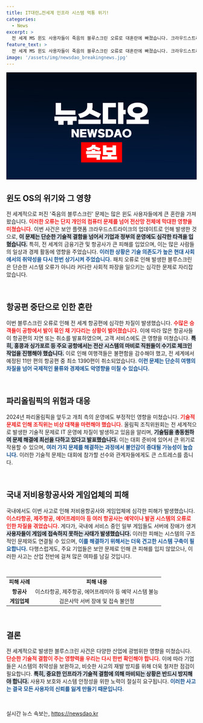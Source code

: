 ```yaml
---
title: IT대란…전세계 인프라 시스템 먹통 위기!
categories:
  - News
excerpt: >
  전 세계 MS 윈도 사용자들이 죽음의 블루스크린 오류로 대혼란에 빠졌습니다. 크라우드스트라이크의 패치 문제로 항공편이 취소되고 금융 시스템이 마비되는 등 전산망이 마비되었습니다. 파리올림픽까지 비상이 걸린 이 사태, 과연 언제 복구될까요?
feature_text: >
  전 세계 MS 윈도 사용자들이 죽음의 블루스크린 오류로 대혼란에 빠졌습니다. 크라우드스트라이크의 패치 문제로 항공편이 취소되고 금융 시스템이 마비되는 등 전산망이 마비되었습니다. 파리올림픽까지 비상이 걸린 이 사태, 과연 언제 복구될까요?
image: '/assets/img/newsdao_breakingnews.jpg'
---
```


<p><img src="/assets/img/newsdao_breakingnews.jpg" alt="ranknews 속보" /></p>

<h2 data-ke-size="size26">윈도 OS의 위기와 그 영향</h2>

<p data-ke-size="size16">전 세계적으로 퍼진 '죽음의 블루스크린' 문제는 많은 윈도 사용자들에게 큰 혼란을 가져왔습니다. <b><span style="color: #ee2323;">이러한 오류는 단지 개인의 컴퓨터 문제를 넘어 전산망 전체에 막대한 영향을 미쳤습니다.</span></b> 이번 사건은 보안 플랫폼 크라우드스트라이크의 업데이트로 인해 발생한 것으로, <b><span style="background-color: #21538527;">이 문제는 단순한 기술적 결함을 넘어서 기업과 정부의 운영에도 심각한 타격을 입혔습니다.</span></b> 특히, 전 세계의 금융기관 및 항공사가 큰 피해를 입었으며, 이는 많은 사람들의 일상과 경제 활동에 영향을 주었습니다. <b><span style="color: #1a5490;">이러한 상황은 기술 의존도가 높은 현대 사회에서의 취약성을 다시 한번 상기시켜 주었습니다.</span></b> 패치 오류로 인해 발생한 블루스크린은 단순한 시스템 오류가 아니라 커다란 사회적 파장을 일으키는 심각한 문제로 자리잡았습니다.</p>

<p data-ke-size="size16">&nbsp;</p>

<h2 data-ke-size="size26">항공편 중단으로 인한 혼란</h2>

<p data-ke-size="size16">이번 블루스크린 오류로 인해 전 세계 항공편에 심각한 차질이 발생했습니다. <b><span style="color: #ee2323;">수많은 승객들이 공항에서 발이 묶인 채 기다리는 상황이 벌어졌습니다.</span></b> 이에 따라 많은 항공사들이 항공편의 지연 또는 취소를 발표하였으며, 고객 서비스에도 큰 영향을 미쳤습니다. <b><span style="background-color: #21538527;">특히, 홍콩과 싱가포르 등 주요 공항에서는 전산 시스템의 마비로 직원들이 수기로 체크인 작업을 진행해야 했습니다.</span></b> 이로 인해 여행객들은 불편함을 감수해야 했고, 전 세계에서 예정된 11만 편의 항공편 중 최소 1390편이 취소되었습니다. <b><span style="color: #1a5490;">이런 문제는 단순히 여행의 차질을 넘어 국제적인 물류와 경제에도 악영향을 미칠 수 있습니다.</span></b></p>

<p data-ke-size="size16">&nbsp;</p>

<h2 data-ke-size="size26">파리올림픽의 위험과 대응</h2>

<p data-ke-size="size16">2024년 파리올림픽을 앞두고 개최 측의 운영에도 부정적인 영향을 미쳤습니다. <b><span style="color: #ee2323;">기술적 문제로 인해 조직위는 비상 대책을 마련해야 했습니다.</span></b> 올림픽 조직위원회는 전 세계적으로 발생한 기술적 문제로 IT 운영에 차질이 발생하고 있음을 알리며, <b><span style="background-color: #21538527;">기술팀을 총동원하여 문제 해결에 최선을 다하고 있다고 발표했습니다.</span></b> 이는 대회 준비에 있어서 큰 위기로 작용할 수 있으며, <b><span style="color: #1a5490;">여러 가지 문제를 해결하는 과정에서 불안감이 증대될 가능성이 높습니다.</span></b> 이러한 기술적 문제는 대회에 참가할 선수와 관계자들에게도 큰 스트레스를 줍니다.</p>

<p data-ke-size="size16">&nbsp;</p>

<h2 data-ke-size="size26">국내 저비용항공사와 게임업체의 피해</h2>

<p data-ke-size="size16">국내에서도 이번 사고로 인해 저비용항공사와 게임업체에 심각한 피해가 발생했습니다. <b><span style="color: #ee2323;">이스타항공, 제주항공, 에어프레미아 등 여러 항공사는 예약이나 발권 시스템의 오류로 인한 차질을 겪었습니다.</span></b> 게다가, 국내에 서비스 중인 일부 게임들도 서버에 장애가 생겨 <b><span style="background-color: #21538527;">사용자들이 게임에 접속하지 못하는 사태가 발생했습니다.</span></b> 이러한 피해는 시스템의 구조적인 문제와도 연결될 수 있으며, <b><span style="color: #1a5490;">이를 해결하기 위해서는 더욱 견고한 시스템 구축이 필요합니다.</span></b> 다행스럽게도, 주요 기업들은 보안 문제로 인해 큰 피해를 입지 않았으나, 이러한 사고는 산업 전반에 걸쳐 많은 여파를 남길 것입니다.</p>

<p data-ke-size="size16">&nbsp;</p>

<table>
    <tr>
        <td style="text-align: center; height: 17px;"><b>피해 사례</b></td>
        <td style="text-align: center; height: 17px;"><b>피해 내용</b></td>
    </tr>
    <tr>
        <td style="text-align: center; height: 17px;"><b>항공사</b></td>
        <td style="text-align: center; height: 17px;">이스타항공, 제주항공, 에어프레미아 등 예약 시스템 불능</td>
    </tr>
    <tr>
        <td style="text-align: center; height: 17px;"><b>게임업체</b></td>
        <td style="text-align: center; height: 17px;">검은사막 서버 장애 및 접속 불안정</td>
    </tr>
</table>

<p data-ke-size="size16">&nbsp;</p>

<h2 data-ke-size="size26">결론</h2>

<p data-ke-size="size16">전 세계적으로 발생한 블루스크린 사건은 다양한 산업에 광범위한 영향을 미쳤습니다. <b><span style="color: #ee2323;">단순한 기술적 결함이 주는 영향력을 우리는 다시 한번 확인해야 합니다.</span></b> 이에 따라 기업들은 시스템의 취약성을 보완하고, 비슷한 사고의 재발 방지를 위해 더욱 철저한 점검이 필요합니다. <b><span style="background-color: #21538527;">특히, 중요한 인프라가 기술적 결함에 의해 마비되는 상황은 반드시 방지해야 합니다.</span></b> 사용자 보호와 시스템 안정성을 위한 노력이 절실히 요구됩니다. <b><span style="color: #1a5490;">이러한 사고는 결국 모든 사용자의 신뢰를 잃게 만들기 때문입니다.</span></b></p>

<p data-ke-size="size16">&nbsp;</p>
실시간 뉴스 속보는, <a href="https://newsdao.kr" rel="dofollow">https://newsdao.kr</a>


